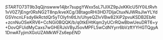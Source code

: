 $START$O73T9b3qQjnswww14jbr7supgYWxx5sL7lJIXZ9pJxKKlcU5IY0iLtRvh1vV0Z7jEngr0RsNG2T8np/kveXCg/3BtagoRHi3HD7DljaCtuxNJWRsJlwYLYdGSVncnLFsdy6kRctdQr5yTOIyfn6tLh/UhyeQZIvVBw82XiP2pvuKSDB2EbAt+zcnNuOSeKRV6+CcNGi0BQQK/b/q0tkEHtKqm2yUCrRQwBbwUeuDRT6+y+DovQFUidMyCaxs7wGHERJsVByJ5ovMPFL5wCdNYyrr6bVzftYYHGTQgyA1DnwATyjimXGoUZAMkWFZs6ep$END$